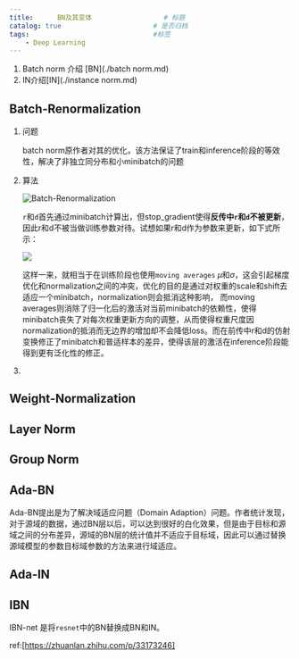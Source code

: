 ```yaml
---
title:      BN及其变体   				# 标题 
catalog: true 						# 是否归档
tags:								#标签
    - Deep Learning
---
```



1. Batch norm 介绍  [BN](./batch norm.md)
2. IN介绍[IN](./instance norm.md)

## Batch-Renormalization

1. 问题

   batch norm原作者对其的优化，该方法保证了train和inference阶段的等效性，解决了非独立同分布和小minibatch的问题

2. 算法

    ![Batch-Renormalization](https://tuchuang-1259359185.cos.ap-chengdu.myqcloud.com/_asserts/normalization-layer/1.jpg)
   
   `r`和`d`首先通过minibatch计算出，但stop_gradient使得**反传中`r`和`d`不被更新**，因此r和d不被当做训练参数对待。试想如果r和d作为参数来更新，如下式所示：

   ![](http://ww1.sinaimg.cn/large/007arC1sgy1g0wjh15lqkj30f502y0sq.jpg)



   这样一来，就相当于在训练阶段也使用`moving averages`  $μ$和$σ$，这会引起梯度优化和normalization之间的冲突，优化的目的是通过对权重的scale和shift去适应一个minibatch，normalization则会抵消这种影响，
   而moving averages则消除了归一化后的激活对当前minibatch的依赖性，使得minibatch丧失了对每次权重更新方向的调整，从而使得权重尺度因normalization的抵消而无边界的增加却不会降低loss。而在前传中r和d的仿射变换修正了minibatch和普适样本的差异，使得该层的激活在inference阶段能得到更有泛化性的修正。

3. 

## Weight-Normalization

## Layer Norm

## Group Norm

## Ada-BN

Ada-BN提出是为了解决域适应问题（Domain Adaption）问题。作者统计发现，对于源域的数据，通过BN层以后，可以达到很好的白化效果，但是由于目标和源域之间的分布差异，源域的BN层的统计值并不适应于目标域，因此可以通过替换源域模型的参数目标域参数的方法来进行域适应。

## Ada-IN



## IBN

IBN-net 是将`resnet`中的BN替换成BN和IN。





ref:[https://zhuanlan.zhihu.com/p/33173246]



